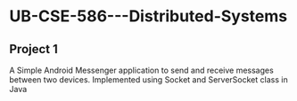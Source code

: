 # UB-CSE-586---Distributed-Systems

## Project 1
A Simple Android Messenger application to send and receive messages between two devices. Implemented using Socket and ServerSocket class in Java
